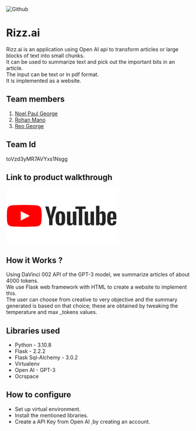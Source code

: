 ![Github](https://user-images.githubusercontent.com/64391274/211215734-bbc57b92-9a71-496d-873e-3eedc7523916.png)


# Rizz.ai
Rizz.ai is an application using Open AI api to transform articles or large blocks of text into small chunks.  
It can be used to summarize text and pick out the important bits in an article.  
The input can be text or in pdf format.  
It is implemented as a website.  
## Team members
1. [Noel Paul George](https://github.com/Noel6161131110)
2. [Rohan Mano](https://github.com/CyB3RTYp3)
3. [Reo George](https://github.com/reogeorge)
## Team Id
toVzd3yMR7AVYxs1Nsgg
## Link to product walkthrough
<a href="https://www.youtube.com/watch?v=cbzObD3_JeA" target="_blank" ><img src="https://github.com/Noel6161131110/OpenAI_Saturday_Hack_Night/blob/main/Youtube_logo_PNG7.png" width="300" height="150" ></a>
## How it Works ?
Using DaVinci 002 API of the GPT-3 model, we summarize articles of about 4000 tokens.  
We use Flask web framework with HTML to create a website to implement this.  
The user can choose from creative to very objective and the summary generated is based on that choice; these are obtained by tweaking the temperature and max _tokens values.

## Libraries used
- Python - 3.10.8
- Flask - 2.2.2
- Flask Sql-Alchemy -  3.0.2
- Virtualenv  
- Open AI - GPT-3
- Ocrspace
## How to configure
- Set up virtual environment.
- Install the mentioned libraries.
- Create a API Key from Open AI ,by creating an account.

<!-- ## How to Run
You can check out our project at [Rizz.ai](link) -->
